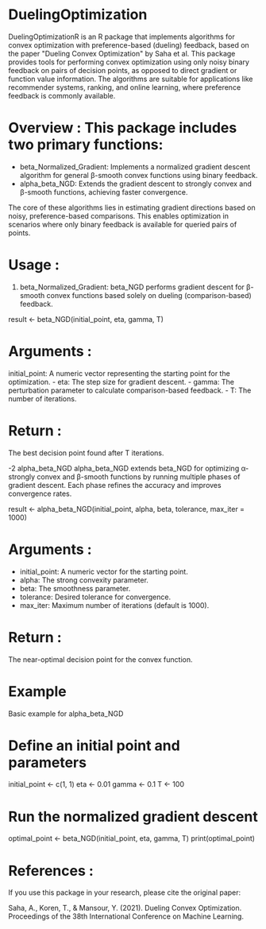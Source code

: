 # DuelingOptimization

DuelingOptimizationR is an R package that implements algorithms for convex optimization with preference-based (dueling) feedback, based on the paper "Dueling Convex Optimization" by Saha et al. This package provides tools for performing convex optimization using only noisy binary feedback on pairs of decision points, as opposed to direct gradient or function value information. The algorithms are suitable for applications like recommender systems, ranking, and online learning, where preference feedback is commonly available.

# Overview : This package includes two primary functions:

-   beta_Normalized_Gradient: Implements a normalized gradient descent algorithm for general β-smooth convex functions using binary feedback.
-   alpha_beta_NGD: Extends the gradient descent to strongly convex and β-smooth functions, achieving faster convergence.

The core of these algorithms lies in estimating gradient directions based on noisy, preference-based comparisons. This enables optimization in scenarios where only binary feedback is available for queried pairs of points.

# Usage :

1.  beta_Normalized_Gradient: beta_NGD performs gradient descent for β-smooth convex functions based solely on dueling (comparison-based) feedback.

result \<- beta_NGD(initial_point, eta, gamma, T)

# Arguments :

initial_point: A numeric vector representing the starting point for the optimization. - eta: The step size for gradient descent. - gamma: The perturbation parameter to calculate comparison-based feedback. - T: The number of iterations.

# Return :

The best decision point found after T iterations.

-2 alpha_beta_NGD alpha_beta_NGD extends beta_NGD for optimizing α-strongly convex and β-smooth functions by running multiple phases of gradient descent. Each phase refines the accuracy and improves convergence rates.

result \<- alpha_beta_NGD(initial_point, alpha, beta, tolerance, max_iter = 1000)

# Arguments :

-   initial_point: A numeric vector for the starting point.
-   alpha: The strong convexity parameter.
-   beta: The smoothness parameter.
-   tolerance: Desired tolerance for convergence.
-   max_iter: Maximum number of iterations (default is 1000).

# Return :

The near-optimal decision point for the convex function.

# Example
Basic example for alpha_beta_NGD
# Define an initial point and parameters
initial_point <- c(1, 1)
eta <- 0.01
gamma <- 0.1
T <- 100

# Run the normalized gradient descent
optimal_point <- beta_NGD(initial_point, eta, gamma, T)
print(optimal_point)



# References :

If you use this package in your research, please cite the original paper:

Saha, A., Koren, T., & Mansour, Y. (2021). Dueling Convex Optimization. Proceedings of the 38th International Conference on Machine Learning.

